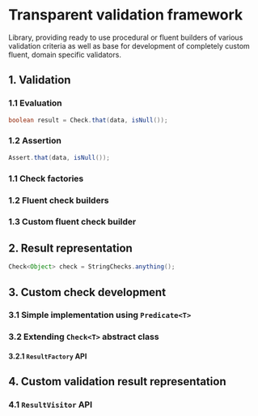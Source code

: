 # Transparent validation framework
Library, providing ready to use procedural or fluent builders of various validation criteria as well as base for
development of completely custom fluent, domain specific validators.

## 1. Validation 

### 1.1 Evaluation

```java
boolean result = Check.that(data, isNull());
```

### 1.2 Assertion

```java
Assert.that(data, isNull());
```
### 1.1 Check factories

### 1.2 Fluent check builders

### 1.3 Custom fluent check builder

## 2. Result representation

```java
Check<Object> check = StringChecks.anything();
```

## 3. Custom check development

### 3.1 Simple implementation using `Predicate<T>`

### 3.2 Extending `Check<T>` abstract class

#### 3.2.1 `ResultFactory` API

## 4. Custom validation result representation

### 4.1 `ResultVisitor` API
